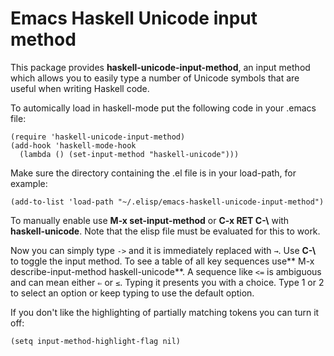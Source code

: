 # Emacs Haskell Unicode input method

This package provides **haskell-unicode-input-method**, an input
method which allows you to easily type a number of Unicode symbols
that are useful when writing Haskell code.

To automically load in haskell-mode put the following code in your
.emacs file:

    (require 'haskell-unicode-input-method)
    (add-hook 'haskell-mode-hook 
      (lambda () (set-input-method "haskell-unicode")))

Make sure the directory containing the .el file is in your load-path,
for example:

    (add-to-list 'load-path "~/.elisp/emacs-haskell-unicode-input-method")

To manually enable use **M-x set-input-method** or **C-x RET C-\\**
with **haskell-unicode**. Note that the elisp file must be evaluated
for this to work.

Now you can simply type `->` and it is immediately replaced with
`→`. Use **C-\\** to toggle the input method. To see a table of all
key sequences use** M-x describe-input-method haskell-unicode**. A
sequence like `<=` is ambiguous and can mean either `⇐` or `≤`. Typing
it presents you with a choice. Type 1 or 2 to select an option or keep
typing to use the default option.

If you don't like the highlighting of partially matching tokens you
can turn it off:

    (setq input-method-highlight-flag nil)

